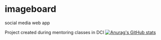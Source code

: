 # imageboard
social media web app 

Project created during mentoring classes in DCI
[![Anurag's GitHub stats](https://github-readme-stats.vercel.app/api?username=zarzarius)](https://github.com/zarzarius/github-readme-stats)
